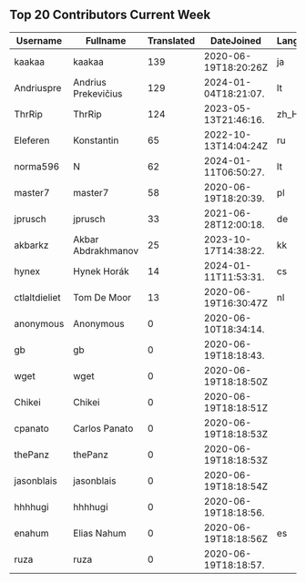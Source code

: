 ## Top 20 Contributors Current Week ##
|Username|Fullname|Translated|DateJoined|Language|
|--------|--------|----------|----------|-------|
|kaakaa|kaakaa|139|2020-06-19T18:20:26Z|ja|
|Andriuspre|Andrius Prekevičius|129|2024-01-04T18:21:07.|lt|
|ThrRip|ThrRip|124|2023-05-13T21:46:16.|zh_Hans|
|Eleferen|Konstantin|65|2022-10-13T14:04:24Z|ru|
|norma596|N|62|2024-01-11T06:50:27.|lt|
|master7|master7|58|2020-06-19T18:20:39.|pl|
|jprusch|jprusch|33|2021-06-28T12:00:18.|de|
|akbarkz|Akbar Abdrakhmanov|25|2023-10-17T14:38:22.|kk|
|hynex|Hynek Horák|14|2024-01-11T11:53:31.|cs|
|ctlaltdieliet|Tom De Moor|13|2020-06-19T16:30:47Z|nl|
|anonymous|Anonymous|0|2020-06-10T18:34:14.||
|gb|gb|0|2020-06-19T18:18:43.||
|wget|wget|0|2020-06-19T18:18:50Z||
|Chikei|Chikei|0|2020-06-19T18:18:51Z||
|cpanato|Carlos Panato|0|2020-06-19T18:18:53Z||
|thePanz|thePanz|0|2020-06-19T18:18:53Z||
|jasonblais|jasonblais|0|2020-06-19T18:18:54Z||
|hhhhugi|hhhhugi|0|2020-06-19T18:18:56.||
|enahum|Elias  Nahum|0|2020-06-19T18:18:56Z|es|
|ruza|ruza|0|2020-06-19T18:18:57.||
